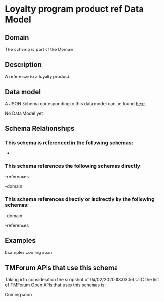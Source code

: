# Loyalty program product ref Data Model

## Domain

The  schema is part of the  Domain

## Description

A reference to a loyalty product.

## Data model

A JSON Schema corresponding to this data model can be found
[here](https://github.com/tmforum-rand/schemas/blob/candidates/Product/LoyaltyProgramProductRef.schema.json).

No Data Model yet

## Schema Relationships

### This schema is referenced in the following schemas:

-

### This schema references the following schemas directly:

-references

-domain

### This schema references directly or indirectly by the following schemas:

-domain

-references



## Examples

Examples coming soon

## TMForum APIs that use this schema

Taking into consideration the snapshot of 04/02/2020 03:03:56 UTC the list of [TMForum Open APIs](https://www.tmforum.org/open-apis/) that uses this schemas is:

Coming soon